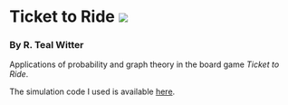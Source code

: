 # Ticket to Ride ![](https://zenodo.org/badge/216654967.svg)
### By R. Teal Witter

Applications of probability and graph theory in the board game *Ticket to Ride*.

The simulation code I used is available [here](https://github.com/rtealw/ticket-to-ride-engine).
